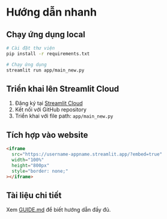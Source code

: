 # Hướng dẫn nhanh

## Chạy ứng dụng local

```bash
# Cài đặt thư viện
pip install -r requirements.txt

# Chạy ứng dụng
streamlit run app/main_new.py
```

## Triển khai lên Streamlit Cloud

1. Đăng ký tại [Streamlit Cloud](https://streamlit.io/cloud)
2. Kết nối với GitHub repository
3. Triển khai với file path: `app/main_new.py`

## Tích hợp vào website

```html
<iframe 
  src="https://username-appname.streamlit.app/?embed=true" 
  width="100%" 
  height="800px" 
  style="border: none;"
></iframe>
```

## Tài liệu chi tiết

Xem [GUIDE.md](GUIDE.md) để biết hướng dẫn đầy đủ.
